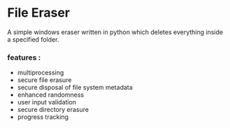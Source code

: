 # File Eraser
A simple windows eraser written in python which deletes everything inside a specified folder.

### features :
- multiprocessing
- secure file erasure
- secure disposal of file system metadata
- enhanced randomness
- user input validation
- secure directory erasure
- progress tracking
